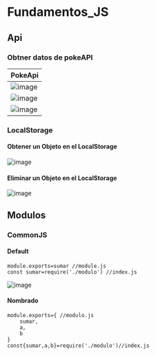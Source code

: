 # Fundamentos_JS
## Api
### Obtner datos de pokeAPI
|PokeApi|
|-|
|![image](https://github.com/brittanypallasco2003/Fundamentos_JS/assets/117743650/b6d091b5-0993-4f20-a166-683122c2128b)|
|![image](https://github.com/brittanypallasco2003/Fundamentos_JS/assets/117743650/b3c98ae0-0f58-4755-990e-1093f149f448)|
|![image](https://github.com/brittanypallasco2003/Fundamentos_JS/assets/117743650/8f29b24d-ff25-4950-8970-383c9f680c35)|
### LocalStorage
#### Obtener un Objeto en el LocalStorage
![image](https://github.com/brittanypallasco2003/Fundamentos_JS/assets/117743650/b15c7b23-8fcf-4c78-93fb-72ab9c79a600)
#### Eliminar un Objeto en el LocalStorage
![image](https://github.com/brittanypallasco2003/Fundamentos_JS/assets/117743650/64822acd-4565-46e1-8c58-b046dd28687a)

## Modulos
### CommonJS
#### Default
```
module.exports=sumar //module.js
const sumar=require('./modulo') //index.js
```
![image](https://github.com/brittanypallasco2003/Fundamentos_JS/assets/117743650/83a665da-b5d9-4041-99eb-26166da7fd07)

#### Nombrado
```
module.exports={ //modulo.js
    sumar,
    a,
    b
}
const{sumar,a,b}=require('./modulo')//index.js
```




